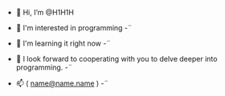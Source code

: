 - 👋 Hi, I’m @H1H1H

- 👀 I'm interested in programming -̈
- 🌱 I'm learning it right now -̈
- 💞️ I look forward to cooperating with you to delve deeper into programming.  -̈
- 📫 ( name@name.name ) -̈



<!---
H1H1H/H1H1H is a ✨ special ✨ repository because its `README.md` (this file) appears on your GitHub profile.
You can click the Preview link to take a look at your changes.
--->
